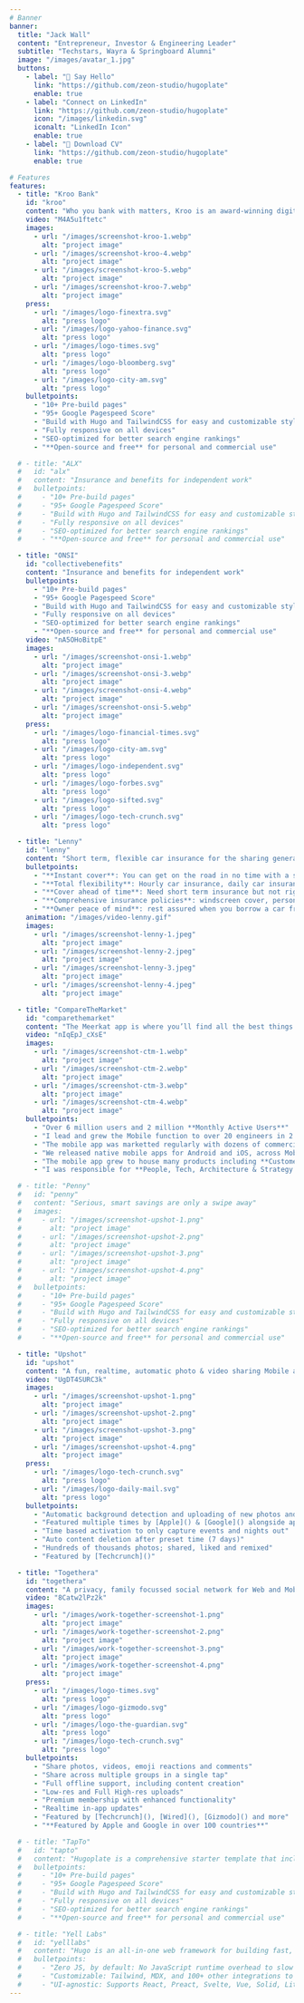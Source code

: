 ```yaml
---
# Banner
banner:
  title: "Jack Wall"
  content: "Entrepreneur, Investor & Engineering Leader"
  subtitle: "Techstars, Wayra & Springboard Alumni"
  image: "/images/avatar_1.jpg"
  buttons:
    - label: "👋 Say Hello"
      link: "https://github.com/zeon-studio/hugoplate"
      enable: true
    - label: "Connect on LinkedIn"
      link: "https://github.com/zeon-studio/hugoplate"
      icon: "/images/linkedin.svg"
      iconalt: "LinkedIn Icon"
      enable: true
    - label: "📕 Download CV"
      link: "https://github.com/zeon-studio/hugoplate"
      enable: true

# Features
features:
  - title: "Kroo Bank"
    id: "kroo"
    content: "Who you bank with matters, Kroo is an award-winning digital bank that has your back"
    video: "M4A5u1ftetc"
    images:
      - url: "/images/screenshot-kroo-1.webp"
        alt: "project image"
      - url: "/images/screenshot-kroo-4.webp"
        alt: "project image"
      - url: "/images/screenshot-kroo-5.webp"
        alt: "project image"
      - url: "/images/screenshot-kroo-7.webp"
        alt: "project image"
    press:
      - url: "/images/logo-finextra.svg"
        alt: "press logo"
      - url: "/images/logo-yahoo-finance.svg"
        alt: "press logo"
      - url: "/images/logo-times.svg"
        alt: "press logo"
      - url: "/images/logo-bloomberg.svg"
        alt: "press logo"
      - url: "/images/logo-city-am.svg"
        alt: "press logo"
    bulletpoints:
      - "10+ Pre-build pages"
      - "95+ Google Pagespeed Score"
      - "Build with Hugo and TailwindCSS for easy and customizable styling"
      - "Fully responsive on all devices"
      - "SEO-optimized for better search engine rankings"
      - "**Open-source and free** for personal and commercial use"

  # - title: "ALX"
  #   id: "alx"
  #   content: "Insurance and benefits for independent work"
  #   bulletpoints:
  #     - "10+ Pre-build pages"
  #     - "95+ Google Pagespeed Score"
  #     - "Build with Hugo and TailwindCSS for easy and customizable styling"
  #     - "Fully responsive on all devices"
  #     - "SEO-optimized for better search engine rankings"
  #     - "**Open-source and free** for personal and commercial use"

  - title: "ONSI"
    id: "collectivebenefits"
    content: "Insurance and benefits for independent work"
    bulletpoints:
      - "10+ Pre-build pages"
      - "95+ Google Pagespeed Score"
      - "Build with Hugo and TailwindCSS for easy and customizable styling"
      - "Fully responsive on all devices"
      - "SEO-optimized for better search engine rankings"
      - "**Open-source and free** for personal and commercial use"
    video: "nA5OHoBitpE"
    images:
      - url: "/images/screenshot-onsi-1.webp"
        alt: "project image"
      - url: "/images/screenshot-onsi-3.webp"
        alt: "project image"
      - url: "/images/screenshot-onsi-4.webp"
        alt: "project image"
      - url: "/images/screenshot-onsi-5.webp"
        alt: "project image"
    press:
      - url: "/images/logo-financial-times.svg"
        alt: "press logo"
      - url: "/images/logo-city-am.svg"
        alt: "press logo"
      - url: "/images/logo-independent.svg"
        alt: "press logo"
      - url: "/images/logo-forbes.svg"
        alt: "press logo"
      - url: "/images/logo-sifted.svg"
        alt: "press logo"
      - url: "/images/logo-tech-crunch.svg"
        alt: "press logo"

  - title: "Lenny"
    id: "lenny"
    content: "Short term, flexible car insurance for the sharing generation"
    bulletpoints:
      - "**Instant cover**: You can get on the road in no time with a super simple sign-up process and an instant short-term car insurance quote."
      - "**Total flexibility**: Hourly car insurance, daily car insurance, weekly car insurance, you’re in the driver's seat. And if you fancy turning a weekend into a long one our pay as you go insurance means you can extend on the fly in just a few taps."
      - "**Cover ahead of time**: Need short term insurance but not right now? No sweat, Lenny allows you to book your temp car cover up to 28 days in advance. Getting pre-approved means when the time comes, you can jump in the driver's seat and go!"
      - "**Comprehensive insurance policies**: windscreen cover, personal belongings cover, courtesy car for the owner and emergency medical treatment. So if anything goes wrong you know you’re covered."
      - "**Owner peace of mind**: rest assured when you borrow a car from a friend or family member, the owner’s no-claims bonus is totally unaffected by any claim. Lenny policies are underwritten by a Standard & Poor’s A+ stable rated insurer with 1.5 million policyholders in the UK alone."
    animation: "/images/video-lenny.gif"
    images:
      - url: "/images/screenshot-lenny-1.jpeg"
        alt: "project image"
      - url: "/images/screenshot-lenny-2.jpeg"
        alt: "project image"
      - url: "/images/screenshot-lenny-3.jpeg"
        alt: "project image"
      - url: "/images/screenshot-lenny-4.jpeg"
        alt: "project image"

  - title: "CompareTheMarket"
    id: "comparethemarket"
    content: "The Meerkat app is where you’ll find all the best things that Compare the Market has to offer"
    video: "nIqEpJ_cXsE"
    images:
      - url: "/images/screenshot-ctm-1.webp"
        alt: "project image"
      - url: "/images/screenshot-ctm-2.webp"
        alt: "project image"
      - url: "/images/screenshot-ctm-3.webp"
        alt: "project image"
      - url: "/images/screenshot-ctm-4.webp"
        alt: "project image"
    bulletpoints:
      - "Over 6 million users and 2 million **Monthly Active Users**"
      - "I lead and grew the Mobile function to over 20 engineers in 2 countries (UK & Belarus)"
      - "The mobile app was marketted regularly with dozens of commercials across TV and Cinema in the UK"
      - "We released native mobile apps for Android and iOS, across Mobile Phones & Tablets"
      - "The mobile app grew to house many products including **Customer Rewards, Insurance Comparison, Bills & Savings, Open Banking**"
      - "I was responsible for **People, Tech, Architecture & Strategy across Mobile**"

  # - title: "Penny"
  #   id: "penny"
  #   content: "Serious, smart savings are only a swipe away"
  #   images:
  #     - url: "/images/screenshot-upshot-1.png"
  #       alt: "project image"
  #     - url: "/images/screenshot-upshot-2.png"
  #       alt: "project image"
  #     - url: "/images/screenshot-upshot-3.png"
  #       alt: "project image"
  #     - url: "/images/screenshot-upshot-4.png"
  #       alt: "project image"
  #   bulletpoints:
  #     - "10+ Pre-build pages"
  #     - "95+ Google Pagespeed Score"
  #     - "Build with Hugo and TailwindCSS for easy and customizable styling"
  #     - "Fully responsive on all devices"
  #     - "SEO-optimized for better search engine rankings"
  #     - "**Open-source and free** for personal and commercial use"

  - title: "Upshot"
    id: "upshot"
    content: "A fun, realtime, automatic photo & video sharing Mobile app for events and group nights out"
    video: "UgDT4SURC3k"
    images:
      - url: "/images/screenshot-upshot-1.png"
        alt: "project image"
      - url: "/images/screenshot-upshot-2.png"
        alt: "project image"
      - url: "/images/screenshot-upshot-3.png"
        alt: "project image"
      - url: "/images/screenshot-upshot-4.png"
        alt: "project image"
    press:
      - url: "/images/logo-tech-crunch.svg"
        alt: "press logo"
      - url: "/images/logo-daily-mail.svg"
        alt: "press logo"
    bulletpoints:
      - "Automatic background detection and uploading of new photos and videos taken using any camera app"
      - "Featured multiple times by [Apple]() & [Google]() alongside apps such as **Instagram** and **Snapchat**"
      - "Time based activation to only capture events and nights out"
      - "Auto content deletion after preset time (7 days)"
      - "Hundreds of thousands photos; shared, liked and remixed"
      - "Featured by [Techcrunch]()"

  - title: "Togethera"
    id: "togethera"
    content: "A privacy, family focussed social network for Web and Mobile."
    video: "8Catw2lPz2k"
    images:
      - url: "/images/work-together-screenshot-1.png"
        alt: "project image"
      - url: "/images/work-together-screenshot-2.png"
        alt: "project image"
      - url: "/images/work-together-screenshot-3.png"
        alt: "project image"
      - url: "/images/work-together-screenshot-4.png"
        alt: "project image"
    press:
      - url: "/images/logo-times.svg"
        alt: "press logo"
      - url: "/images/logo-gizmodo.svg"
        alt: "press logo"
      - url: "/images/logo-the-guardian.svg"
        alt: "press logo"
      - url: "/images/logo-tech-crunch.svg"
        alt: "press logo"
    bulletpoints:
      - "Share photos, videos, emoji reactions and comments"
      - "Share across multiple groups in a single tap"
      - "Full offline support, including content creation"
      - "Low-res and Full High-res uploads"
      - "Premium membership with enhanced functionality"
      - "Realtime in-app updates"
      - "Featured by [Techcrunch](), [Wired](), [Gizmodo]() and more"
      - "**Featured by Apple and Google in over 100 countries**"

  # - title: "TapTo"
  #   id: "tapto"
  #   content: "Hugoplate is a comprehensive starter template that includes everything you need to get started with your Hugo project. What's Included in Hugoplate"
  #   bulletpoints:
  #     - "10+ Pre-build pages"
  #     - "95+ Google Pagespeed Score"
  #     - "Build with Hugo and TailwindCSS for easy and customizable styling"
  #     - "Fully responsive on all devices"
  #     - "SEO-optimized for better search engine rankings"
  #     - "**Open-source and free** for personal and commercial use"

  # - title: "Yell Labs"
  #   id: "yelllabs"
  #   content: "Hugo is an all-in-one web framework for building fast, content-focused websites. It offers a range of exciting features for developers and website creators. Some of the key features are:"
  #   bulletpoints:
  #     - "Zero JS, by default: No JavaScript runtime overhead to slow you down."
  #     - "Customizable: Tailwind, MDX, and 100+ other integrations to choose from."
  #     - "UI-agnostic: Supports React, Preact, Svelte, Vue, Solid, Lit and more."
---
```

